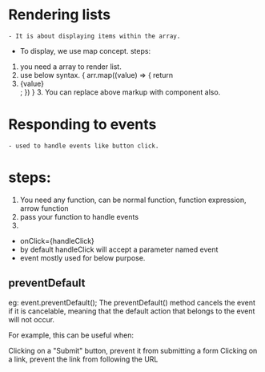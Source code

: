 
# Rendering lists

	- It is about displaying items within the array.
 - To display, we use map concept.
steps:
 1. you need a array to render list.
 2. use below syntax.
    {
     arr.map((value) => {
           return <li>{value}</li>;
        })
    }
    3. You can replace above markup with component also.

# Responding to events

	- used to handle events like button click.
 # steps:
  1. You need any function, can be
   normal function,
   function expression,
   arrow function
  2. pass your function to handle events
  3. 
 - onClick={handleClick}
 - by default handleClick will accept a parameter named event
 - event mostly used for below purpose.

## preventDefault

eg: event.preventDefault();
The preventDefault() method cancels the event if it is cancelable, meaning that the default action that belongs to the event will not occur.

For example, this can be useful when:

Clicking on a "Submit" button, prevent it from submitting a form
Clicking on a link, prevent the link from following the URL
